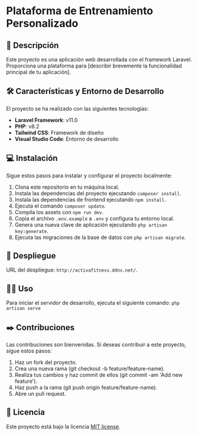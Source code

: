 # Plataforma de Entrenamiento Personalizado

## 📝 Descripción

Este proyecto es una aplicación web desarrollada con el framework Laravel. Proporciona una plataforma para [describir brevemente la funcionalidad principal de tu aplicación].

## 🛠️ Características y Entorno de Desarrollo

El proyecto se ha realizado con las siguientes tecnologías:

-   **Laravel Framework**: v11.0
-   **PHP**: v8.2
-   **Tailwind CSS**: Framework de diseño
-   **Visual Studio Code**: Entorno de desarrollo

## 💻 Instalación

Sigue estos pasos para instalar y configurar el proyecto localmente:

1. Clona este repositorio en tu máquina local.
2. Instala las dependencias del proyecto ejecutando `composer install`.
3. Instala las dependencias de frontend ejecutando `npm install`.
4. Ejecuta el comando `composer update`.
5. Compila los assets con `npm run dev`.
6. Copia el archivo `.env.example` a `.env` y configura tu entorno local.
7. Genera una nueva clave de aplicación ejecutando `php artisan key:generate`.
8. Ejecuta las migraciones de la base de datos con `php artisan migrate`.

## 🚀 Despliegue

URL del despliegue: `http://activafitness.ddns.net/`.

## 👩‍💻 Uso

Para iniciar el servidor de desarrollo, ejecuta el siguiente comando: `php artisan serve`

## ✒️ Contribuciones

Las contribuciones son bienvenidas. Si deseas contribuir a este proyecto, sigue estos pasos:

1. Haz un fork del proyecto.
2. Crea una nueva rama (git checkout -b feature/feature-name).
3. Realiza tus cambios y haz commit de ellos (git commit -am 'Add new feature').
4. Haz push a la rama (git push origin feature/feature-name).
5. Abre un pull request.

## 📄 Licencia

Este proyecto está bajo la licencia [MIT license](https://opensource.org/licenses/MIT).
